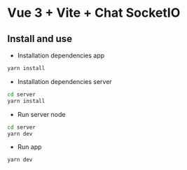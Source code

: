 # Vue 3 + Vite + Chat SocketIO

## Install and use

- Installation dependencies app

```bash
yarn install
```

- Installation dependencies server

```bash
cd server
yarn install
```

- Run server node

```bash
cd server
yarn dev
```

- Run app

```bash
yarn dev
```
